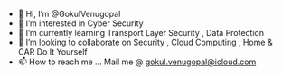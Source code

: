 - 👋 Hi, I’m @GokulVenugopal
- 👀 I’m interested in Cyber Security
- 🌱 I’m currently learning Transport Layer Security , Data Protection
- 💞️ I’m looking to collaborate on Security , Cloud Computing , Home & CAR Do It Yourself
- 📫 How to reach me ... Mail me @ gokul.venugopal@icloud.com

<!---
GokulVenugopal/GokulVenugopal is a ✨ special ✨ repository because its `README.md` (this file) appears on your GitHub profile.
You can click the Preview link to take a look at your changes.
--->
